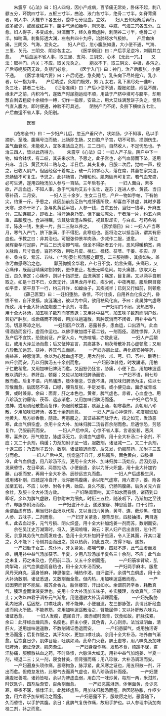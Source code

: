 <!-- { "loadSidebar": true } -->
　　朱震亨《心法》曰：妇人四旬，因小产成病，百节痛无常处，卧床不起，刺八髎五分，环跳四寸半，五枢三寸半，曲池、液门各寸半，绝骨二寸半。如脊背痛者，刺人中、大椎节下各五分，委中七分见血，立效。　　妇人五旬经断后再行，或多或少，或瘀或红并下，腹中气满如胎孕，刺天枢、中脘、气海三穴各五分。立愈。妇人得子，多变成水，淋漓而下，经久身面虚肿，刺阴谷二寸半，绝骨二寸半。如喘满，刺鱼际透大渊，左右共四十九呼，治肺经水气极妙。　　产后血块痛，三阴交、气海，宜灸之。　　妇人产后，忽小腹胀如蛊，大小便不通，气海、三里、关元、三阴交、阴谷各主之。　　《医学纲目》曰：产后手足逆冷，刺肩井立愈。　　产后血运不省人事，取三里、支沟、三阴交、心术 【无此一穴。】　　又法：取神门、内关；不应，取关元灸之。　　胞衣不下，取三阴文、中极，各泻之。　　产后噫呃服药无效，灸期门必愈。
　　《医学入门》曰：神门，治产后腹胀，小便不通。　　《医学准绳六要》曰：产后呃逆，急灸期门，乳头向下尽处是穴。乳小者，以一指为率。　　产后咳逆，灸期门极效，男   九   女右。乳下黑尽处一韭叶，灸三壮，甚者二七壮。　　《证治准绳》曰：产后小便不通，腹胀如鼓，闷乱不醒，缘未产之前，内积冷气，遂致产时尿胞运动不顺，用盐于产脐中填可与脐平，却用葱白剥去粗皮十余根作一缚，切作一指厚，安盐上，用大艾炷满葱饼子灸之，觉热气直入腹内，即时便通，神验不可具述。　　阴脱产门不闭，灸脐下横纹五七壮。　　产后血运不省人事，灸阳别。

　　　　　医案

　　《疮疡全书》曰：一少妇产儿后，忽玉户垂尺许，状如肠，少不知事，私以手摘断，至晚，腹痛号泣而绝，此肠即生肠，又曰胞户子宫，切不可损，损则伤生。盖气血衰败，未能收入，宜多进活血之剂，三二日间，自然收人，不足忧恐也。予治三四人，皆以此药得力。
　　朱震亨《心法》曰：一妇人产子后，阴户中下一物，如合钵状，有二岐，其夫来求治。予思之，此子宫也，必气血弱而下坠，遂用升麻、当归、黄芪大料二贴与之。半日后，其夫复来，日服二次后，觉响一声，视之，已收人阴户。但因经宿干着席上，破一片如掌心大，落在席，其妻在家哭泣，恐肠破不可复生。予思之，此非肠胃，乃糟粕也。肌肉破尚可复完，若气血充盛，必可生满，遂用四物汤加人参与一百贴，三年后有子。
　　一妇人面白，素多欲，产后血运，不知人事，急于气海灼艾五十五壮，遂苏；连进人参、黄芪、当归等补药，二月安。
　　一妇人三十余岁，生女二日后，产户一物如手帕，下有帕尖，约重一斤。予思之，此因胎前劳乏伤气成肝痿所致，却喜血不甚虚，其时岁暮天寒，恐冷干坏了，急与炙黄芪半钱，人参一钱，白朮五分，当归一钱半，升麻五分，三贴连服之，即收上，得汗通身乃安。但下面沾席处，干者落一片，约五六两重，盖脂膜也。食进得眠，诊其脉皆濇左略弦，视其形却实，与白朮、芍药各钱半，陈皮一钱，生姜一片，煎二三贴以养之。
　　《医学纲目》曰：一妇人产当寒月，寒气入产门，脐下胀满，手不得犯，此寒疝也。医将治之以抵当汤，谓其有瘀血也。予教之曰：非其治也。可服张仲景羊肉汤，少减作二服，遂愈。
　　浦江吴辉妻孕时足肿，产后二日洗浴即气喘，但坐不得卧者五个月，恶风得暖稍宽，两关脉动，尺寸皆虚，百药不效，用牡丹皮、桃仁、桂枝、茯苓、干姜、枳实、厚朴、桑白皮、紫苏、五味、(艹舌)蒌仁煎汤服之即宽，二三服得卧，其痰如失。盖作污血感寒治之也。
　　郭茂恂嫂金华君，产七日不食，始言头痛，头痛已，又心痛作，既而目睛痛如割如刺，更作更止，相去无瞬息间。每头痛甚，欲取大石压，良久渐定；心痛作，则以十指抓壁，血流满掌；痛定，目复痛，又以两手自剜取之。如是十日不已，众医无计。进黑龙丹半粒，疾少间，中夜再服，服后瞑目寝如平昔，至平旦下一行，约三升许，如蝗虫子，其疾减半；已刻又行如前，则顿愈矣。
　　《薛己医案》曰：一妊妇堕胎，昏愦，不时吐痰，自用养血化痰之剂，昏愦不省，自汗发搐，痰涎涌出，彼以为中风，欲用袪风化痰。予曰：此属脾气虚寒所致，用十全大补汤加炮姜二十余剂，寻愈。
　　一产妇阴门不闭，发热恶寒，用十全大补汤，加五味子数剂而寒热退；又用补中益气，加五味子数剂而阴户敛。若初产肿胀，或焮痛而不闭者，用加味逍遥散。若肿既消而不闭者、用补中益气汤。切忌寒凉之剂。
　　一妊妇因产饮酒，恶露甚多，患血运，口出酒气，此血得酒热而妄行，虚而作运也。以佛手散加煨干葛二钱，一剂而痊。酒性慓悍，入月及产后不宜饮，恐致前证。产室人众，气热喧嚷，亦致此证。
　　一妇人产后颠狂，或用大泽兰汤而愈；后又怔忡妄言，其痰甚多，用茯苓散补其心虚顿愈；又用八珍散加远志、茯神，养其气血而瘥。
　　一产妇亦患此证。冉化痰安神等药，病益甚，神思消沮，余以为心脾血虚不足，用大剂参、朮、芎、归、苓神、酸枣仁四斤余而安，乃以归脾汤五十余剂而愈。
　　一产妇形体甚倦，时发讝语，用柏子仁散稍愈，又用加味归脾汤而愈。又因怒仍狂言，胁痛，小便下血，用加味逍遥散以清肝火，养肝血，顿瘥；又佐以加味归脾汤而安。
　　一产妇不语，用七珍散而愈。后复不语，内热晡热，肢体倦怠，饮食不进，用加味归脾汤为主，佐以七珍散而愈。后因怒不语，口噤，腰背反张，手足发搐，或小便见血，面赤或青或黄，或时兼赤。余曰：面青，肝之本色也。黄者，脾气虚也。赤者，心血虚也。用八珍汤加钓藤钩、茯苓、远志渐愈，又用加味归脾汤而痊。
　　一产妇产后乍见鬼神，或用调经散愈而复作，仍服前散益甚，痰涎上涌，朝寒暮热，余朝用八珍散，夕用加味归脾汤，各五十余剂而愈。
　　一妇人产后心神惊悸，初度服琥珀地黄丸、局方妙香散，随效。再患服之，其证益甚而脉浮大，按之如无，发热恶寒，此血气俱空虚，余用十全大补、加味归脾二汤各百余剂而愈。后遇惊恐，劳怒复作，仍服前药而安。
　　一妇人产后中风，心惊不省人事，言语妄甚，恶风寒，喜热饮，形气倦怠，脉虚浮无力。余谓血气虚寒，用十全大补汤二十余剂，不应；又二十余剂，稍缓；力渐加附子至一钱，服数剂，诸证减一二。又二十余剂，十退三四；乃去附子五分，数剂，诸证顿退而安。后又发，仍服前药，加附子三五分而愈。
　　一妇人产后中风，恍惚盗汗自汗，发热晡热，面色黄白，四肢畏冷，此气血俱虚，用八珍汤不应，更用十全大补、加味归脾二汤始应。后因劳怒，发厥昏愦，左目牵紧，两唇抽动，小便自遗，余以为肝火炽盛，用十全大补加钓藤、山栀而安，再用十全大补汤、辰砂远志丸而愈。
　　一妇人产后虚极生风，或用诸补剂，四肢逆冷自汗，泄泻肠鸣腹痛，余以阳气虚寒，用六君子，姜、附各加至五钱，不应；以参、附各十两，始应。良久不服，仍肠鸣腹痛，后灸关元六百余壮，及服十全大补汤方效。
　　一产妇略闻音响，其汗如水而昏愦，诸药到口即呕，余以为脾气虚散，用参附末为细丸，时衔三五粒，随液咽下，乃渐加之至钱许，却服参附汤而痊。
　　一产妇盗汗不止，遂致废寐、神思疲甚，口干引饮，余谓血虚有热，用当归补血汤以代茶，又以当归六黄汤，黄芩、连、蘗炒黑，倍加人参、五味子，二剂而愈。
　　一产妇牙关紧急，腰背反张，四肢抽搐，两目连札，此去血过多，元气亏损、阴火炽盛，用十全大补加炮姜一剂而苏，数剂而安。
　　余在吴江史万湖第时，将入，更闻喧嚷，询云：家人妇产后出直厨，忽仆而死，余意其劳伤气血而发痉也。急用十全大补加附子煎滚，令人正其面，开其口灌之，久不能下；令侧其面而出之，换以热药，如此五次，方得下咽，遂苏。
　　一产妇勤于女工，忽仆地，牙关紧急，痰喘气粗，四肢不遂，此气血虚而发痉，朝用补中益气汤加茯苓、半夏，夕用八珍汤加半夏各三十余剂，不应；此气血之未复，药之未及也，仍用前二汤，又五十余剂而痊。
　　一产妇筋挛臂软，肌肉掣动，此气血俱虚而自热也，用十全大补汤而安。
　　一产妇两手麻木，服愈风丹天麻丸，遍身皆麻，神思倦怠，晡热作渴，自汗盗汗。余谓气血俱虚，用十全大补汤数剂，诸证悉退，又数剂而全愈。但内热，用加味逍遥散而痊。
　　一产妇因劳而臂不能屈，服苏合香丸，肢体痿软，汗出如水。余谓前药辛香，耗散真气，腠理虚而津液妄泄也。先用十全大补汤加五味子，补实腠理，收敛真气，汗顿止；又佐以四君子调补元气渐愈，用逍遥散大补汤调理而痊。
　　一产妇先胸胁乳内胀痛，后因怒，口噤吐痰，臂不能伸，小便自遗，左三部脉弦，余谓此肝经血虚而风火所致。不能养筋，先用加味逍遥散治之，臂能屈伸；又以补肝散六味丸，诸证悉愈。
　　一妇人发瘈，遗尿自汗，面赤或时面青，饮食如故，肝脉弦紧。余曰：此肝经血燥风热，名瘈也。肝主小便，其色青，入心则赤。法当滋阴血，清肝火，遂用加味逍遥散，不数剂诸证悉退而安。
　　一产妇患脚气，或用独活寄生汤而痊；后复作服之，其汗如水，更加口噤吐痰。余用十全大补汤，培养血气渐愈。后饮食日少，肌体目瘦，吐痰如涌，此命门火衰，脾土虚寒，用八味丸及加味归脾汤，诸证渐退，肌肉渐生。
　　一产妇身腹作痛，发热不食，烦躁不寐，盗汗胁痛，服解散袪血之药，不时昏愦，六脉洪大如无，用补中益气加炮姜、半夏一剂，顿退二三；又一剂，寝食甘美，但背强而痛；用八珍散、大补汤调理而安。
　　一产妇遍身头项作痛，恶寒拘急，脉浮紧，此风寒之证也，用五积散一剂，汗出而愈。但倦怠发热，此邪气去而真气虚也，用八珍汤调补而痊。
　　一产妇腰痛腹胀善噫，诸药皆呕，余以为脾虚血弱，用白朮一味炒黄，每剂一两，米泔煎，时饮匙许，四剂后渐安，百余剂而愈。
　　一产妇恶露淋沥，体倦面黄，食少恶寒，昼夜不寐，惊悸汗出，此脾经虚热，用加味归脾汤而痊。后因怒胁胀，作呕少食，用六君子加柴胡治之而痊。
　　一产妇恶露不下，服竣厉之剂，恶露随下，久而昏愦，以手护其腹。余日：此脾气复伤作痛，故用手护也。以人参理中汤加肉桂二剂，补之而愈。
